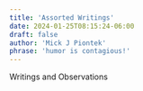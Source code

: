 ```yaml
---
title: 'Assorted Writings'
date: 2024-01-25T08:15:24-06:00
draft: false
author: 'Mick J Piontek'
phrase: 'humor is contagious!'
---
```

Writings and Observations
